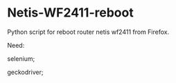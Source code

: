 # Netis-WF2411-reboot
Python script for reboot router netis wf2411 from Firefox.

Need:

selenium;

geckodriver;
